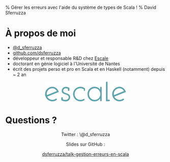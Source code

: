 % Gérer les erreurs avec l'aide du système de types de Scala !
% David Sferruzza

# À propos de moi

- [\@d_sferruzza](https://twitter.com/d\_sferruzza)
- [github.com/dsferruzza](https://github.com/dsferruzza)
- développeur et responsable R&D chez [Escale](http://www.escaledigitale.com)
- doctorant en génie logiciel à l'Université de Nantes
- écrit des projets perso et pro en Scala et en Haskell (notamment) depuis ~ 2 an

<div style="text-align:center"><img src="img/escale.png" alt=""></div>


# 


# Questions ?

<div style="text-align:center"></div>

<div style="text-align:center">
Twitter : \@d_sferruzza

Slides sur GitHub :

[dsferruzza/talk-gestion-erreurs-en-scala](http://github.com/dsferruzza/talk-gestion-erreurs-en-scala)
</div>
